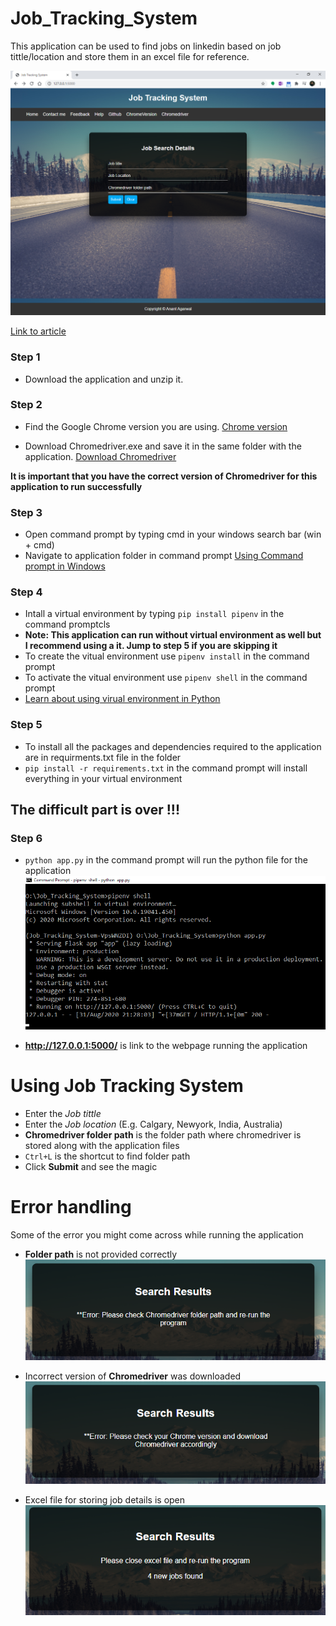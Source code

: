 # Job_Tracking_System
This application can be used to find jobs on linkedin based on job tittle/location and store them in an excel file for reference. 

 ![](https://github.com/anantagr/Job_Tracking_System/blob/master/README_imgs/img.png) 

[Link to article]()


### Step 1
- Download the application and unzip it.

### Step 2
- Find the Google Chrome version you are using.
  [Chrome version](https://www.howtogeek.com/299243/which-version-of-chrome-do-i-have/)
  
 - Download Chromedriver.exe and save it in the same folder with the application.
 [Download Chromedriver](https://chromedriver.chromium.org/downloads)
 
 **It is important that you have the correct version of Chromedriver for this application to run successfully**
 
 ### Step 3
 - Open command prompt by typing cmd in your windows search bar (win + cmd) 
 - Navigate to application folder in command prompt
 [Using Command prompt in Windows](https://youtu.be/8-mYKkNzjU4)
 
 ### Step 4
 - Intall a virtual environment by typing ``` pip install pipenv ``` in the command promptcls
 - **Note: This application can run without virtual environment as well but I recommend using a it. Jump to step 5 if you are skipping it**
 - To create the vitual environment use ```pipenv install``` in the command prompt
 - To activate the vitual environment use ```pipenv shell``` in the command prompt
 - [Learn about using virual environment in Python](https://youtu.be/Ns4t5NkmFoQ)
 
 ### Step 5
 - To install all the packages and dependencies required to the application are in requirments.txt file in the folder
 - ```pip install -r requirements.txt``` in the command prompt will install everything in your virtual environment
 
 ## The difficult part is over !!!
 ### Step 6
 - ```python app.py``` in the command prompt will run the python file for the application
 ![](https://github.com/anantagr/Job_Tracking_System/blob/master/README_imgs/img2.png) 
 
 - **http://127.0.0.1:5000/** is link to the webpage running the application
 
 
# Using Job Tracking System
- Enter the *Job tittle*
- Enter the *Job location* (E.g. Calgary, Newyork, India, Australia)
- **Chromedriver folder path** is the folder path where chromedriver is stored along with the application files
- ```Ctrl+L``` is the shortcut to find folder path
- Click **Submit** and see the magic


# Error handling
Some of the error you might come across while running the application

- **Folder path** is not provided correctly
 ![](https://github.com/anantagr/Job_Tracking_System/blob/master/README_imgs/img4.png) 

- Incorrect version of **Chromedriver** was downloaded
 ![](https://github.com/anantagr/Job_Tracking_System/blob/master/README_imgs/img5.png) 

- Excel file for storing job details is open
 ![](https://github.com/anantagr/Job_Tracking_System/blob/master/README_imgs/img6.png) 
